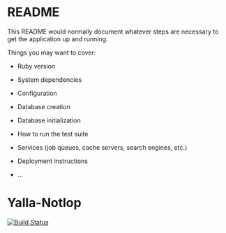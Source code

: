 # README

This README would normally document whatever steps are necessary to get the
application up and running.

Things you may want to cover:

* Ruby version

* System dependencies

* Configuration

* Database creation

* Database initialization

* How to run the test suite

* Services (job queues, cache servers, search engines, etc.)

* Deployment instructions

* ...
# Yalla-Notlop
[![Build Status](https://travis-ci.org/mohamed3laa33/Yalla-Notlop.svg?branch=master)](https://travis-ci.org/mohamed3laa33/Yalla-Notlop)

